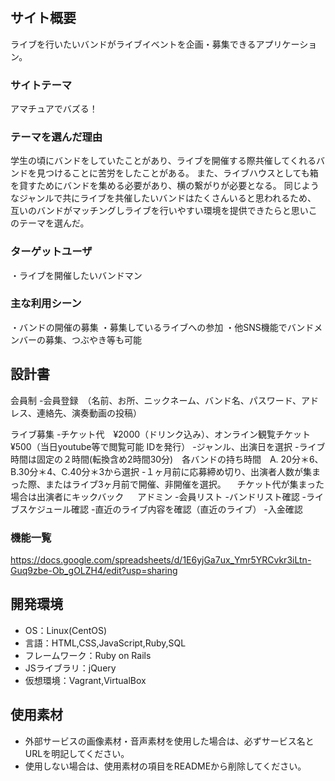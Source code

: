 # <Gather Bands>

## サイト概要
ライブを行いたいバンドがライブイベントを企画・募集できるアプリケーション。

### サイトテーマ
アマチュアでバズる！

### テーマを選んだ理由
学生の頃にバンドをしていたことがあり、ライブを開催する際共催してくれるバンドを見つけることに苦労をしたことがある。
また、ライブハウスとしても箱を貸すためにバンドを集める必要があり、横の繋がりが必要となる。
同じようなジャンルで共にライブを共催したいバンドはたくさんいると思われるため、
互いのバンドがマッチングしライブを行いやすい環境を提供できたらと思いこのテーマを選んだ。

### ターゲットユーザ
・ライブを開催したいバンドマン

### 主な利用シーン
・バンドの開催の募集
・募集しているライブへの参加
・他SNS機能でバンドメンバーの募集、つぶやき等も可能

## 設計書

会員制
-会員登録　（名前、お所、ニックネーム、バンド名、パスワード、アドレス、連絡先、演奏動画の投稿）

ライブ募集
-チケット代　¥2000（ドリンク込み）、オンライン観覧チケット¥500（当日youtube等で閲覧可能 IDを発行）
-ジャンル、出演日を選択
-ライブ時間は固定の２時間(転換含め2時間30分)　各バンドの持ち時間　A. 20分＊6、B.30分＊4、C.40分＊3から選択
-１ヶ月前に応募締め切り、出演者人数が集まった際、またはライブ3ヶ月前で開催、非開催を選択。
　チケット代が集まった場合は出演者にキックバック
　
アドミン
-会員リスト
-バンドリスト確認
-ライブスケジュール確認
-直近のライブ内容を確認（直近のライブ）
-入金確認


### 機能一覧
https://docs.google.com/spreadsheets/d/1E6yjGa7ux_Ymr5YRCvkr3iLtn-Guq9zbe-Ob_gOLZH4/edit?usp=sharing

## 開発環境
- OS：Linux(CentOS)
- 言語：HTML,CSS,JavaScript,Ruby,SQL
- フレームワーク：Ruby on Rails
- JSライブラリ：jQuery
- 仮想環境：Vagrant,VirtualBox

## 使用素材
- 外部サービスの画像素材・音声素材を使用した場合は、必ずサービス名とURLを明記してください。
- 使用しない場合は、使用素材の項目をREADMEから削除してください。

